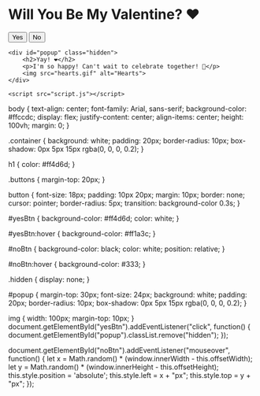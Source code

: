 <!DOCTYPE html>
<html lang="en">
<head>
    <meta charset="UTF-8">
    <meta name="viewport" content="width=device-width, initial-scale=1.0">
    <title>Will You Be My Valentine?</title>
    <link rel="stylesheet" href="style.css">
</head>
<body>
    <div class="container">
        <h1>Will You Be My Valentine? ❤️</h1>
        <div class="buttons">
            <button id="yesBtn">Yes</button>
            <button id="noBtn">No</button>
        </div>
    </div>

    <div id="popup" class="hidden">
        <h2>Yay! ❤️</h2>
        <p>I'm so happy! Can't wait to celebrate together! 🎉</p>
        <img src="hearts.gif" alt="Hearts">
    </div>

    <script src="script.js"></script>
</body>
</html>

body {
    text-align: center;
    font-family: Arial, sans-serif;
    background-color: #ffccdc;
    display: flex;
    justify-content: center;
    align-items: center;
    height: 100vh;
    margin: 0;
}

.container {
    background: white;
    padding: 20px;
    border-radius: 10px;
    box-shadow: 0px 5px 15px rgba(0, 0, 0, 0.2);
}

h1 {
    color: #ff4d6d;
}

.buttons {
    margin-top: 20px;
}

button {
    font-size: 18px;
    padding: 10px 20px;
    margin: 10px;
    border: none;
    cursor: pointer;
    border-radius: 5px;
    transition: background-color 0.3s;
}

#yesBtn {
    background-color: #ff4d6d;
    color: white;
}

#yesBtn:hover {
    background-color: #ff1a3c;
}

#noBtn {
    background-color: black;
    color: white;
    position: relative;
}

#noBtn:hover {
    background-color: #333;
}

.hidden {
    display: none;
}

#popup {
    margin-top: 30px;
    font-size: 24px;
    background: white;
    padding: 20px;
    border-radius: 10px;
    box-shadow: 0px 5px 15px rgba(0, 0, 0, 0.2);
}

img {
    width: 100px;
    margin-top: 10px;
}
document.getElementById("yesBtn").addEventListener("click", function() {
    document.getElementById("popup").classList.remove("hidden");
});

document.getElementById("noBtn").addEventListener("mouseover", function() {
    let x = Math.random() * (window.innerWidth - this.offsetWidth);
    let y = Math.random() * (window.innerHeight - this.offsetHeight);
    this.style.position = 'absolute';
    this.style.left = x + "px";
    this.style.top = y + "px";
});